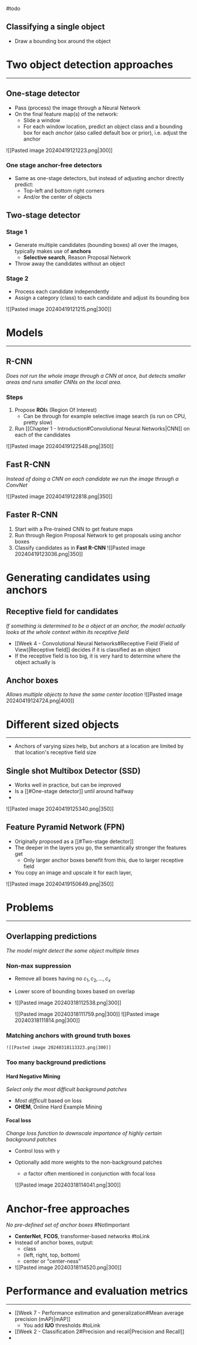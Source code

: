 #todo 

## Classifying a single object

* Draw a bounding box around the object

# Two object detection approaches
---
## One-stage detector

* Pass (process) the image through a Neural Network
* On the final feature map(s) of the network:
	* Slide a window
	* For each window location, predict an object class and a bounding box for each _anchor_ (also called default box or prior), i.e. adjust the anchor
	
![[Pasted image 20240419121223.png|300]]


### One stage anchor-free detectors
* Same as one-stage detectors, but instead of adjusting anchor directly predict:
	* Top-left and bottom right corners
	* And/or the center of objects

## Two-stage detector

### Stage 1
* Generate multiple candidates (bounding boxes) all over the images, typically makes use of **anchors**
	* **Selective search**, Reason Proposal Network
* Throw away the candidates without an object

### Stage 2
* Process each candidate independently
* Assign a category (class) to each candidate and adjust its bounding box

![[Pasted image 20240419121215.png|300]]

# Models
---
## R-CNN
_Does not run the whole image through a CNN at once, but detects smaller areas and runs smaller CNNs on the local area._
### Steps
1. Propose **ROI**s (Region Of Interest)
	* Can be through for example selective image search (is run on CPU, pretty slow)
2. Run [[Chapter 1 - Introduction#Convolutional Neural Networks|CNN]] on each of the candidates

![[Pasted image 20240419122548.png|350]]

## Fast R-CNN
_Instead of doing a CNN on each candidate we run the image through a ConvNet_

![[Pasted image 20240419122818.png|350]]

## Faster R-CNN

1. Start with a Pre-trained CNN to get feature maps
2. Run through Region Proposal Network to get proposals using anchor boxes
3. Classify candidates as in **Fast R-CNN**
![[Pasted image 20240419123036.png|350]]

# Generating candidates using anchors

## Receptive field for candidates
_If something is determined to be a object at an anchor, the model actually looks at the whole context within its receptive field_
* [[Week 4 - Convolutional Neural Networks#Receptive Field (Field of View)|Receptive field]] decides if it is classified as an object
* If the receptive field is too big, it is very hard to determine where the object actually is

## Anchor boxes
_Allows multiple objects to have the same center location_
![[Pasted image 20240419124724.png|400]]


# Different sized objects
---
* Anchors of varying sizes help, but anchors at a location are limited by that location's receptive field size

## Single shot Multibox Detector (SSD)

* Works well in practice, but can be improved
* Is a [[#One-stage detector]] until around halfway
*  

![[Pasted image 20240419125340.png|350]]


## Feature Pyramid Network (FPN)

* Originally proposed as a [[#Two-stage detector]]
* The deeper in the layers you go, the semantically stronger the features get
	* Only larger anchor boxes benefit from this, due to larger receptive field
* You copy an image and upscale it for each layer, 

 ![[Pasted image 20240419150649.png|350]]

# Problems
---
## Overlapping predictions
_The model might detect the same object multiple times_

### Non-max suppression

 * Remove all boxes having no $c_{1}, c_{2}, \dots , c_{x}$
* Lower score of bounding boxes based on overlap
* ![[Pasted image 20240318112538.png|300]]

	![[Pasted image 20240318111759.png|300]]
	![[Pasted image 20240318111814.png|300]]


### Matching anchors with ground truth boxes
	![[Pasted image 20240318113323.png|300]]

### Too many background predictions

#### Hard Negative Mining
_Select only the most difficult background patches_
* *Most difficult* based on loss
* **OHEM**, Online Hard Example Mining


#### Focal loss
_Change loss function to downscale importance of highly certain background patches_

* Control loss with $\gamma$
* Optionally add more weights to the non-background patches
	* $\alpha$ factor often mentioned in conjunction with focal loss
	
	![[Pasted image 20240318114041.png|300]]

# Anchor-free approaches
_No pre-defined set of anchor boxes_
#NotImportant
* **CenterNet**, **FCOS**, transformer-based networks #toLink
* Instead of anchor boxes, output:
	* class
	* (left, right, top, bottom)
	* center or "center-ness"
* ![[Pasted image 20240318114520.png|300]]


# Performance and evaluation metrics
---

* [[Week 7 - Performance estimation and generalization#Mean average precision (mAP)|mAP]]
	* You add **IUO** thresholds #toLink
* [[Week 2 - Classification 2#Precision and recall|Precision and Recall]]
* 